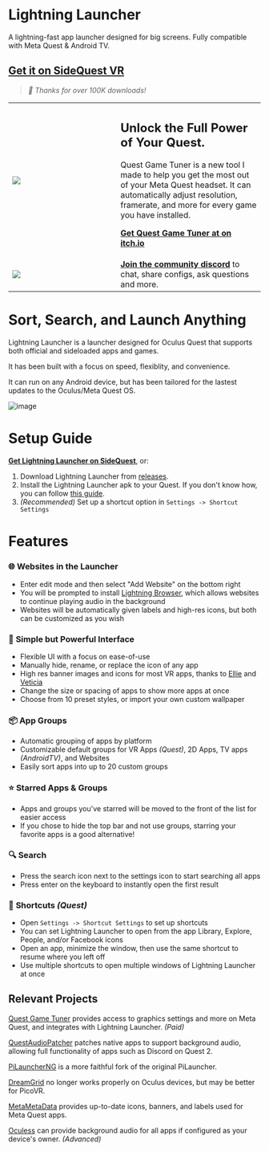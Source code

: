 # Lightning Launcher
A lightning-fast app launcher designed for big screens. Fully compatible with Meta Quest & Android TV.
## [Get it on SideQuest VR](https://sidequestvr.com/app/21783)
> *🎉  Thanks for over 100K downloads!*

<table>
<tr>
<td width=200>
<a href="https://threethan.itch.io/quest-game-tuner"> <img src="https://img.itch.zone/aW1nLzE4MDU4MDcxLnBuZw==/180x143%23c/ll1mKs.png"/> </a>
</td>
<td>
<h2>Unlock the Full Power of Your Quest.</h2><div class="button_row">

 Quest Game Tuner is a new tool I made to help you get the most out of your Meta Quest headset. It can automatically adjust resolution, framerate, and more for every game you have installed.

**[Get Quest Game Tuner at on itch.io](https://threethan.itch.io/quest-game-tuner)**
</td>
</tr>
<tr>
 <td>
  <a href="https://discord.gg/xG8EG2VxeS">
  <img src="https://github.com/user-attachments/assets/d9c7101a-87d4-4891-9a68-24fa1e4401e6"/>
  </a>
 </td>
 <td>
    <b><a href="https://discord.gg/xG8EG2VxeS">Join the community discord</a></b> to chat, share configs, ask questions and more.
 </td>
</tr>
</table>

# Sort, Search, and Launch Anything
Lightning Launcher is a launcher designed for Oculus Quest that supports both official and sideloaded apps and games.

It has been built with a focus on speed, flexiblity, and convenience.

It can run on any Android device, but has been tailored for the lastest updates to the Oculus/Meta Quest OS.

![image](https://github.com/threethan/LightningLauncher/assets/12588584/5a0acec5-2102-4afe-adb3-0f7bb4972623)

# Setup Guide
**[Get Lightning Launcher on SideQuest](https://sidequestvr.com/app/21783)**, or:
1. Download Lightning Launcher from [releases](https://github.com/threethan/LightningLauncher/releases/latest).
2. Install the Lightning Launcher apk to your Quest. If you don't know how, you can follow [this guide](https://web.archive.org/web/20240512232356/https://innovate.it.miami.edu/_assets/pdf/tutorial-for-installing-app.pdf).
3. *(Recommended)* Set up a shortcut option in `Settings -> Shortcut Settings`

# Features
### 🌐 **Websites in the Launcher**
- Enter edit mode and then select "Add Website" on the bottom right
- You will be prompted to install [Lightning Browser](https://github.com/threethan/LightningBrowser), which allows websites to continue playing audio in the background
- Websites will be automatically given labels and high-res icons, but both can be customized as you wish

### 🎨 **Simple but Powerful Interface**
- Flexible UI with a focus on ease-of-use
- Manually hide, rename, or replace the icon of any app
- High res banner images and icons for most VR apps, thanks to [Ellie](https://github.com/basti564/LauncherIcons) and [Veticia](https://github.com/Veticia/binaries)
- Change the size or spacing of apps to show more apps at once
- Choose from 10 preset styles, or import your own custom wallpaper

### 📦 **App Groups**
- Automatic grouping of apps by platform
- Customizable default groups for VR Apps _(Quest)_, 2D Apps, TV apps _(AndroidTV)_, and Websites
- Easily sort apps into up to 20 custom groups

### ⭐ **Starred Apps & Groups**
- Apps and groups you've starred will be moved to the front of the list for easier access
- If you chose to hide the top bar and not use groups, starring your favorite apps is a good alternative!

### 🔍 **Search**
- Press the search icon next to the settings icon to start searching all apps
- Press enter on the keyboard to instantly open the first result

### 🔗 **Shortcuts** _(Quest)_
- Open `Settings -> Shortcut Settings` to set up shortcuts
- You can set Lightning Launcher to open from the app Library, Explore, People, and/or Facebook icons
- Open an app, minimize the window, then use the same shortcut to resume where you left off
- Use multiple shortcuts to open multiple windows of Lightning Launcher at once

## Relevant Projects
[Quest Game Tuner](https://github.com/threethan/Quest-Game-Tuner) provides access to graphics settings and more on Meta Quest, and integrates with Lightning Launcher. *(Paid)*

[QuestAudioPatcher](https://github.com/threethan/QuestAudioPatcher) patches native apps to support background audio, allowing full functionality of apps such as Discord on Quest 2. 

[PiLauncherNG](https://github.com/ValentineShilov/PiLauncherNG) is a more faithful fork of the original PiLauncher.

[DreamGrid](https://github.com/basti564/DreamGrid) no longer works properly on Oculus devices, but may be better for PicoVR.

[MetaMetaData](https://github.com/threethan/MetaMetadata) provides up-to-date icons, banners, and labels used for Meta Quest apps. 

[Oculess](https://github.com/basti564/Oculess) can provide background audio for all apps if configured as your device's owner. *(Advanced)*
